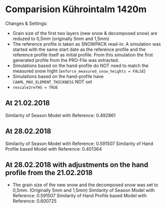 # Comparision Kührointalm 1420m
Changes & Settings:
- Grain size of the first two layers (new snow & decomposed snow) are reduzed to 0,5mm (originally 5mm and 1,5mm)
- The reference profile is taken as SNOWPACK read-in: A simulation was started with the same start date as the reference profile and the reference profile itself as initial profile. From this simulation the first generated profile from the PRO-File was extracted. 
- Simulations based on the hand-profile do NOT need to match the measured snow hight (`enforce_measured_snow_heights = FALSE`)
- Simulations based on the hand-profile have `CAAML_MAX_ELEMENT_THICKNESS` NOT set
- `rescale2refHS = TRUE`

## At 21.02.2018
Similarity of Season Model with Reference:             0.492861

## At 28.02.2018
Similarity of Season Model with Reference:             0.591507
Similarity of Hand Profile based Model with Reference: 0.401364

## At 28.02.2018 with adjustments on the hand profile from the 21.02.2018
- The grain size of the new snow and the decomposed snow was set to 0,5mm. (Originally 5mm and 1,5mm)
Similarity of Season Model with Reference:             0.591507
Similarity of Hand Profile based Model with Reference: 0.600725

